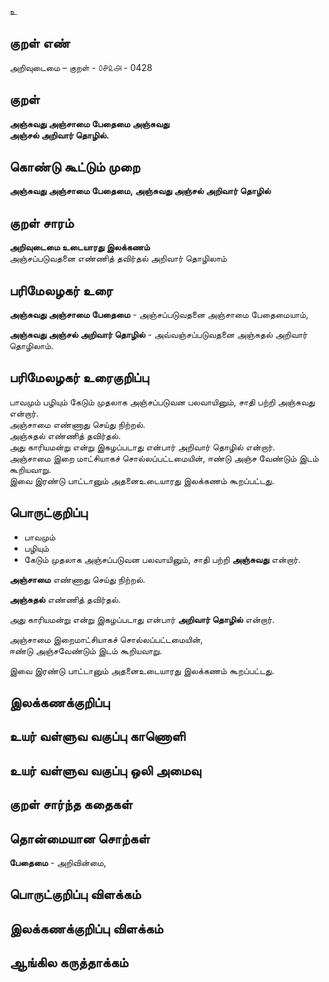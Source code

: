 உ

## குறள் எண் 

அறிவுடைமை – குறள் - ௦௪௨௮ - 0428  

## குறள் 

**அஞ்சுவது அஞ்சாமை பேதைமை அஞ்சுவது  
அஞ்சல் அறிவார் தொழில்.**

## கொண்டு கூட்டும் முறை

**அஞ்சுவது அஞ்சாமை பேதைமை, அஞ்சுவது அஞ்சல் அறிவார் தொழில்**  

## குறள் சாரம் 

**அறிவுடைமை உடையாரது இலக்கணம்**    
அஞ்சப்படுவதனை எண்ணித் தவிர்தல் அறிவார் தொழிலாம்

## பரிமேலழகர் உரை

**அஞ்சுவது அஞ்சாமை பேதைமை** - அஞ்சப்படுவதனை அஞ்சாமை பேதைமையாம்,  

**அஞ்சுவது அஞ்சல் அறிவார் தொழில்** - அவ்வஞ்சப்படுவதனை அஞ்சுதல் அறிவார் தொழிலாம்.

## பரிமேலழகர் உரைகுறிப்பு   
    
பாவமும் பழியும் கேடும் முதலாக அஞ்சப்படுவன பலவாயினும், சாதி பற்றி அஞ்சுவது என்றார்.  
அஞ்சாமை எண்ணாது செய்து நிற்றல்.  
அஞ்சுதல் எண்ணித் தவிர்தல்.  
அது காரியமன்று என்று இகழப்படாது என்பார் அறிவார் தொழில் என்றார்.  
அஞ்சாமை இறை மாட்சியாகச் சொல்லப்பட்டமையின், ஈண்டு அஞ்ச வேண்டும் இடம் கூறியவாறு.  
இவை இரண்டு பாட்டானும் அதனைஉடையாரது இலக்கணம் கூறப்பட்டது.  

## பொருட்குறிப்பு 

* பாவமும்   
* பழியும்   
* கேடும் முதலாக அஞ்சப்படுவன பலவாயினும், சாதி பற்றி **அஞ்சுவது** என்றார்.  

**அஞ்சாமை** எண்ணாது செய்து நிற்றல்.   

**அஞ்சுதல்** எண்ணித் தவிர்தல்.  

அது காரியமன்று என்று இகழப்படாது என்பார் **அறிவார் தொழில்** என்றார்.   

அஞ்சாமை இறைமாட்சியாகச் சொல்லப்பட்டமையின்,  
ஈண்டு அஞ்சவேண்டும் இடம் கூறியவாறு.    

இவை இரண்டு பாட்டானும் அதனைஉடையாரது இலக்கணம் கூறப்பட்டது.  

## இலக்கணக்குறிப்பு  


## உயர் வள்ளுவ வகுப்பு காணொளி


## உயர் வள்ளுவ வகுப்பு ஒலி அமைவு 

 
## குறள் சார்ந்த கதைகள் 


## தொன்மையான சொற்கள்

**பேதைமை** - அறிவின்மை,   

## பொருட்குறிப்பு விளக்கம்


## இலக்கணக்குறிப்பு விளக்கம்


## ஆங்கில கருத்தாக்கம் 


